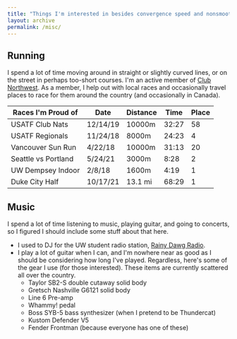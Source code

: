 ```yaml
---
title: "Things I'm interested in besides convergence speed and nonsmoothness. "
layout: archive
permalink: /misc/
---
```


<!-- A variety of common markup showing how the theme styles them. -->

<!-- # Header one -->

## Running
I spend a lot of time moving around in straight or slightly curved lines, or on the street in perhaps too-short courses. I'm an active member of [Club Northwest](https://www.clubnorthwest.org/). As a member, I help out with local races and occasionally travel places to race for them around the country (and occasionally in Canada).

<!-- ### Header three -->

<!-- #### Header four -->

<!-- ##### Header five -->

<!-- ###### Header six -->

<!-- ## Blockquotes -->

<!-- Single line blockquote:

> Stay hungry. Stay foolish.

Multi line blockquote with a cite reference:

> People think focus means saying yes to the thing you've got to focus on. But that's not what it means at all. It means saying no to the hundred other good ideas that there are. You have to pick carefully. I'm actually as proud of the things we haven't done as the things I have done. Innovation is saying no to 1,000 things.
 -->
<!-- <cite>Steve Jobs</cite> --- Apple Worldwide Developers' Conference, 1997 -->
<!-- {: .small} -->

<!-- ## Tables -->

| Races I'm Proud of    | Date    | Distance | Time  | Place |
| --------------------- | ------- | -------- | ----- | ----- |
| USATF Club Nats       | 12/14/19| 10000m   | 32:27 | 58    |
| USATF Regionals       | 11/24/18| 8000m    | 24:23 | 4     |
| Vancouver Sun Run     | 4/22/18 | 10000m   | 31:13 | 20    |
| Seattle vs Portland   | 5/24/21 | 3000m    | 8:28  | 2     |
| UW Dempsey Indoor     | 2/8/18  | 1600m    | 4:19  | 1     |
| Duke City Half        | 10/17/21| 13.1 mi  | 68:29 | 1     |

<!-- ## Definition Lists -->

<!-- Definition List Title -->
<!-- :   Definition list division. -->

<!-- Startup -->
<!-- :   A startup company or startup is a company or temporary organization designed to search for a repeatable and scalable business model. -->

<!-- #dowork -->
<!-- :   Coined by Rob Dyrdek and his personal body guard Christopher "Big Black" Boykins, "Do Work" works as a self motivator, to motivating your friends. -->

<!-- Do It Live -->
<!-- :   I'll let Bill O'Reilly [explain](https://www.youtube.com/watch?v=O_HyZ5aW76c "We'll Do It Live") this one. -->

## Music
I spend a lot of time listening to music, playing guitar, and going to concerts, so I figured I should include some stuff about that here.
  * I used to DJ for the UW student radio station, [Rainy Dawg Radio](https://rainydawg.org/).
  * I play a lot of guitar when I can, and I'm nowhere near as good as I should be considering how long I've played. Regardless, here's some of the gear I use (for those interested). These items are currently scattered all over the country.
      * Taylor SB2-S double cutaway solid body
      * Gretsch Nashville G6121 solid body
      * Line 6 Pre-amp
      * Whammy! pedal
      * Boss SYB-5 bass synthesizer (when I pretend to be Thundercat)
      * Kustom Defender V5
      * Fender Frontman (because everyone has one of these)


<!-- ## Buttons -->

<!-- Make any link standout more when applying the `.btn` class. -->

<!-- ```html -->
<!-- <a href="#" class="btn--success">Success Button</a> -->
<!-- ``` -->

<!-- [Primary Button](#){: .btn}
[Success Button](#){: .btn .btn--success}
[Warning Button](#){: .btn .btn--warning}
[Danger Button](#){: .btn .btn--danger}
[Info Button](#){: .btn .btn--info}
[Inverse Button](#){: .btn .btn--inverse}
[Light Outline Button](#){: .btn .btn--light-outline} -->

<!-- ```markdown
[Primary Button Text](#link){: .btn}
[Success Button Text](#link){: .btn .btn--success}
[Warning Button Text](#link){: .btn .btn--warning}
[Danger Button Text](#link){: .btn .btn--danger}
[Info Button Text](#link){: .btn .btn--info}
[Inverse Button](#link){: .btn .btn--inverse}
[Light Outline Button](#link){: .btn .btn--light-outline}
```

[X-Large Button](#){: .btn .btn--x-large}
[Large Button](#){: .btn .btn--large}
[Default Button](#){: .btn}
[Small Button](#){: .btn .btn--small}

```markdown
[X-Large Button](#link){: .btn .btn--x-large}
[Large Button](#link){: .btn .btn--large}
[Default Button](#link){: .btn}
[Small Button](#link){: .btn .btn--small}
``` -->

<!-- ## Notices

**Watch out!** You can also add notices by appending `{: .notice}` to a paragraph.
{: .notice}

## HTML Tags

### Address Tag

<address>
  1 Infinite Loop<br /> Cupertino, CA 95014<br /> United States
</address>

### Anchor Tag (aka. Link)

This is an example of a [link](http://apple.com "Apple").

### Abbreviation Tag

The abbreviation CSS stands for "Cascading Style Sheets".

*[CSS]: Cascading Style Sheets

### Cite Tag

"Code is poetry." ---<cite>Automattic</cite>

### Code Tag

You will learn later on in these tests that `word-wrap: break-word;` will be your best friend.

### Strike Tag

This tag will let you <strike>strikeout text</strike>.

### Emphasize Tag

The emphasize tag should _italicize_ text.

### Insert Tag

This tag should denote <ins>inserted</ins> text.

### Keyboard Tag

This scarcely known tag emulates <kbd>keyboard text</kbd>, which is usually styled like the `<code>` tag.

### Preformatted Tag

This tag styles large blocks of code.

<pre>
.post-title {
  margin: 0 0 5px;
  font-weight: bold;
  font-size: 38px;
  line-height: 1.2;
  and here's a line of some really, really, really, really long text, just to see how the PRE tag handles it and to find out how it overflows;
}
</pre>

### Quote Tag

<q>Developers, developers, developers&#8230;</q> &#8211;Steve Ballmer

### Strong Tag

This tag shows **bold text**.

### Subscript Tag

Getting our science styling on with H<sub>2</sub>O, which should push the "2" down.

### Superscript Tag

Still sticking with science and Albert Einstein's E = MC<sup>2</sup>, which should lift the 2 up.

### Variable Tag

This allows you to denote <var>variables</var>. -->